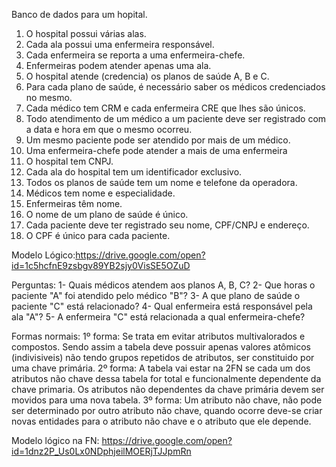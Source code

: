 Banco de dados para um hopital.

1. O hospital possui várias alas.
2. Cada ala possui uma enfermeira responsável.
3. Cada enfermeira se reporta a uma enfermeira-chefe.
4. Enfermeiras podem atender apenas uma ala.
5. O hospital atende (credencia) os planos de saúde A, B e C.
6. Para cada plano de saúde, é necessário saber os médicos credenciados no mesmo.
7. Cada médico tem CRM e cada enfermeira CRE que lhes são únicos.
8. Todo atendimento de um médico a um paciente deve ser registrado com a data e hora em que o
mesmo ocorreu.
9. Um mesmo paciente pode ser atendido por mais de um médico.
10. Uma enfermeira-chefe pode atender a mais de uma enfermeira
11. O hospital tem CNPJ.
12. Cada ala do hospital tem um identificador exclusivo.
13. Todos os planos de saúde tem um nome e telefone da operadora.
14. Médicos tem nome e especialidade.
15. Enfermeiras têm nome.
16. O nome de um plano de saúde é único.
17. Cada paciente deve ter registrado seu nome, CPF/CNPJ e endereço.
18. O CPF é único para cada paciente.

Modelo Lógico:https://drive.google.com/open?id=1c5hcfnE9zsbgv89YB2sjy0VisSE5OZuD

Perguntas:
1- Quais médicos atendem aos planos A, B, C?
2- Que horas o paciente "A" foi atendido pelo médico "B"?
3- A que plano de saúde o paciente "C" está relacionado?
4- Qual enfermeira está responsável pela ala "A"?
5- A enfermeira "C" está relacionada a qual enfermeira-chefe?

Formas normais:
1º forma: Se trata em evitar atributos multivalorados e compostos. Sendo assim a tabela deve possuir apenas valores atômicos (indivisiveis) não tendo grupos repetidos de atributos, ser constituido por uma chave primária.
2º forma: A tabela vai estar na 2FN se cada um dos atributos não chave dessa tabela for total e funcionalmente dependente da chave primaria. Os atributos não dependentes da chave primária devem ser movidos para uma nova tabela.
3º forma: Um atributo não chave, não pode ser determinado por outro atributo não chave, quando ocorre deve-se criar novas entidades para o atributo não chave e o atributo que ele depende.

Modelo lógico na FN: https://drive.google.com/open?id=1dnz2P_Us0Lx0NDphjeilMOERjTJJpmRn

